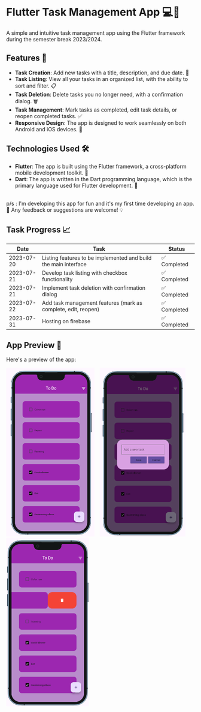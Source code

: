 # Flutter Task Management App 💻💖

A simple and intuitive task management app using the Flutter framework during the semester break 2023/2024.

## Features 🌟

- **Task Creation**: Add new tasks with a title, description, and due date. 📝
- **Task Listing**: View all your tasks in an organized list, with the ability to sort and filter. 📋
- **Task Deletion**: Delete tasks you no longer need, with a confirmation dialog. 🗑️
- **Task Management**: Mark tasks as completed, edit task details, or reopen completed tasks. ✅
- **Responsive Design**: The app is designed to work seamlessly on both Android and iOS devices. 📱

## Technologies Used 🛠️

- **Flutter**: The app is built using the Flutter framework, a cross-platform mobile development toolkit. 🌈
- **Dart**: The app is written in the Dart programming language, which is the primary language used for Flutter development. 🎯

<br>
p/s : I'm developing this app for fun and it's my first time developing an app. 🎉 Any feedback or suggestions are welcome! 💡
<br>

## Task Progress 📈

| Date | Task | Status |
|------|------|--------|
| 2023-07-20 | Listing features to be implemented and build the main interface | ✅ Completed |
| 2023-07-21 | Develop task listing with checkbox functionality | ✅ Completed |
| 2023-07-21 | Implement task deletion with confirmation dialog | ✅ Completed |
| 2023-07-22 | Add task management features (mark as complete, edit, reopen) | ✅ Completed  |
| 2023-07-31 | Hosting on firebase| ✅ Completed  |


## App Preview 📸

Here's a preview of the app:

<div>
  <img src="ToDoApp/output/main_page.png" alt="Main Page" style="height: 450px; width: auto; margin-right: 10px;" />
  <img src="ToDoApp/output/add_task.png" alt="Add Task" style="height: 450px; width: auto; margin-right: 10px;" />
  <img src="ToDoApp/output/delete_task.png" alt="Delete Task" style="height: 450px; width: auto;" />
</div>
